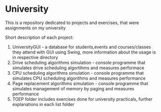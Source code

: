 # University
This is a repository dedicated to projects and exercises, that were assignments on my university 

Short description of each project:

1. UniversityGUI - a database for students,events and courses/classes they attend with GUI using Swing, more information about the usage is in respective directory
2. Drive scheduling algorithms simulation - console programme that simulates drive scheduling algortihms and measures performace
3. CPU scheduling algorithms simulation - console programme that simulates CPU scheduling algorithms and measures performance
4. Page replacement algorithms simulation - console programme that simulates management of memory by paging and measures performance
5. TOEP folder includes exercises done for university practicals, further explanations in each list folder
